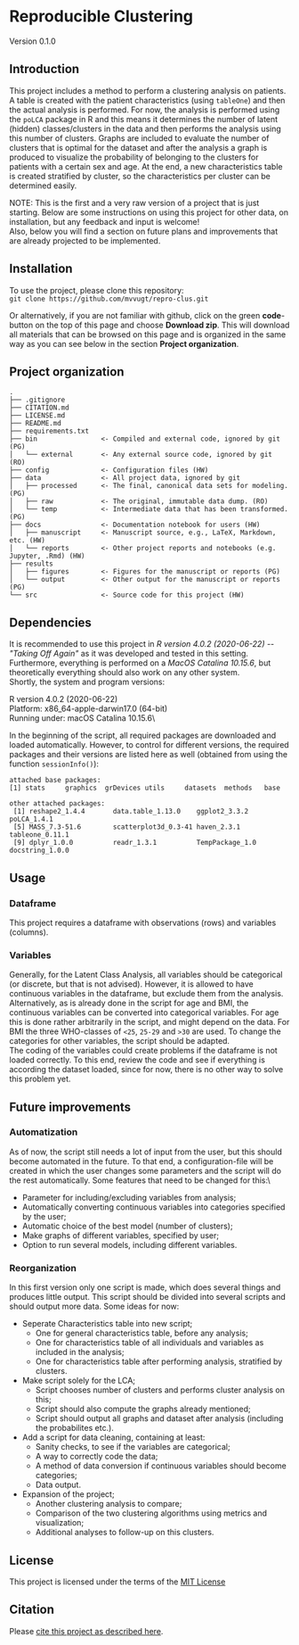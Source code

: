 # Reproducible Clustering

Version 0.1.0


## Introduction

This project includes a method to perform a clustering analysis on patients. A table is created with the patient characteristics (using `tableOne`) and then the actual analysis is performed. For now, the analysis is performed using the `poLCA` package in R and this means it determines the number of latent (hidden) classes/clusters in the data and then performs the analysis using this number of clusters. Graphs are included to evaluate the number of clusters that is optimal for the dataset and after the analysis a graph is produced to visualize the probability of belonging to the clusters for patients with a certain sex and age. At the end, a new characteristics table is created stratified by cluster, so the characteristics per cluster can be determined easily.

NOTE: This is the first and a very raw version of a project that is just starting. Below are some instructions on using this project for other data, on installation, but any feedback and input is welcome!\
Also, below you will find a section on future plans and improvements that are already projected to be implemented.


## Installation

To use the project, please clone this repository: \
`git clone https://github.com/mvvugt/repro-clus.git`

Or alternatively, if you are not familiar with github, click on the green **code**-button on the top of this page and choose **Download zip**. This will download all materials that can be browsed on this page and is organized in the same way as you can see below in the section **Project organization**.


## Project organization

```
.
├── .gitignore
├── CITATION.md
├── LICENSE.md
├── README.md
├── requirements.txt
├── bin                <- Compiled and external code, ignored by git (PG)
│   └── external       <- Any external source code, ignored by git (RO)
├── config             <- Configuration files (HW)
├── data               <- All project data, ignored by git
│   ├── processed      <- The final, canonical data sets for modeling. (PG)
│   ├── raw            <- The original, immutable data dump. (RO)
│   └── temp           <- Intermediate data that has been transformed. (PG)
├── docs               <- Documentation notebook for users (HW)
│   ├── manuscript     <- Manuscript source, e.g., LaTeX, Markdown, etc. (HW)
│   └── reports        <- Other project reports and notebooks (e.g. Jupyter, .Rmd) (HW)
├── results
│   ├── figures        <- Figures for the manuscript or reports (PG)
│   └── output         <- Other output for the manuscript or reports (PG)
└── src                <- Source code for this project (HW)

```


## Dependencies

It is recommended to use this project in _R version 4.0.2 (2020-06-22) -- "Taking Off Again"_ as it was developed and tested in this setting.\
Furthermore, everything is performed on a _MacOS Catalina 10.15.6_, but theoretically everything should also work on any other system. \
Shortly, the system and program versions:

R version 4.0.2 (2020-06-22)\
Platform: x86_64-apple-darwin17.0 (64-bit)\
Running under: macOS Catalina 10.15.6\


In the beginning of the script, all required packages are downloaded and loaded automatically. However, to control for different versions, the required packages and their versions are listed here as well (obtained from using the function `sessionInfo()`):

```
attached base packages:
[1] stats     graphics  grDevices utils     datasets  methods   base     

other attached packages:
 [1] reshape2_1.4.4       data.table_1.13.0    ggplot2_3.3.2        poLCA_1.4.1         
 [5] MASS_7.3-51.6        scatterplot3d_0.3-41 haven_2.3.1          tableone_0.11.1     
 [9] dplyr_1.0.0          readr_1.3.1          TempPackage_1.0      docstring_1.0.0     
```


## Usage

### Dataframe
This project requires a dataframe with observations (rows) and variables (columns).

### Variables
Generally, for the Latent Class Analysis, all variables should be categorical (or discrete, but that is not advised). However, it is allowed to have continuous variables in the dataframe, but exclude them from the analysis. Alternatively, as is already done in the script for age and BMI, the continuous variables can be converted into categorical variables. For age this is done rather arbitrarily in the script, and might depend on the data. For BMI the three WHO-classes of `<25`, `25-29` and `>30` are used. To change the categories for other variables, the script should be adapted.\
The coding of the variables could create problems if the dataframe is not loaded correctly. To this end, review the code and see if everything is according the dataset loaded, since for now, there is no other way to solve this problem yet.


## Future improvements

### Automatization
As of now, the script still needs a lot of input from the user, but this should become automated in the future. To that end, a configuration-file will be created in which the user changes some parameters and the script will do the rest automatically. Some features that need to be changed for this:\

* Parameter for including/excluding variables from analysis;
* Automatically converting continuous variables into categories specified by the user;
* Automatic choice of the best model (number of clusters);
* Make graphs of different variables, specified by user;
* Option to run several models, including different variables.

### Reorganization
In this first version only one script is made, which does several things and produces little output. This script should be divided into several scripts and should output more data. Some ideas for now:

* Seperate Characteristics table into new script;
  - One for general characteristics table, before any analysis;
  - One for characteristics table of all individuals and variables as included in the analysis;
  - One for characteristics table after performing analysis, stratified by clusters.
* Make script solely for the LCA;
  - Script chooses number of clusters and performs cluster analysis on this;
  - Script should also compute the graphs already mentioned;
  - Script should output all graphs and dataset after analysis (including the probabilites etc.).
* Add a script for data cleaning, containing at least:
  - Sanity checks, to see if the variables are categorical;
  - A way to correctly code the data;
  - A method of data conversion if continuous variables should become categories;
  - Data output.
* Expansion of the project;
  - Another clustering analysis to compare;
  - Comparison of the two clustering algorithms using metrics and visualization;
  - Additional analyses to follow-up on this clusters.


## License

This project is licensed under the terms of the [MIT License](/LICENSE.md)

## Citation

Please [cite this project as described here](/CITATION.md).
